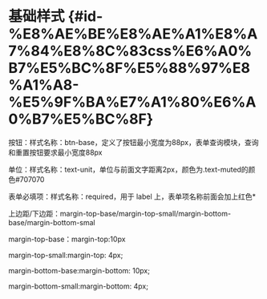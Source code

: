 # 基础样式 {#id-%E8%AE%BE%E8%AE%A1%E8%A7%84%E8%8C%83css%E6%A0%B7%E5%BC%8F%E5%88%97%E8%A1%A8-%E5%9F%BA%E7%A1%80%E6%A0%B7%E5%BC%8F}

按钮：样式名称：btn-base，定义了按钮最小宽度为88px，表单查询模块，查询和重置按钮要求最小宽度88px

单位：样式名称：text-unit，单位与前面文字距离2px，颜色为.text-muted的颜色\#707070

表单必填项：样式名称：required，用于 label 上，表单项名称前面会加上红色\*

上边距/下边距：margin-top-base/margin-top-small/margin-bottom-base/margin-bottom-smal

margin-top-base：margin-top:10px

margin-top-small:margin-top: 4px;

margin-bottom-base:margin-bottom: 10px;

margin-bottom-small:margin-bottom: 4px;

